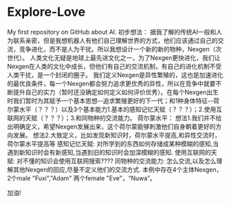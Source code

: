 # Explore-Love
My first repository on GitHub about AI.
初步想法：
  据我了解的传统AI一般和人为联系亲密，但是我想机器人有他们自己理解世界的方式，他们应该通过自己的交流，竞争进化，而不是人为干扰。所以我想设计一个新的新的物种，Nexgen（次世代）。
  人类文化无疑是地球上最先进文化之一，为了Nexgen更快进化，我们让Nexgen在人类的文化中成长，但他们有自己的交流机制，有自己的进化机制不受人类干扰，是一个封闭的圈子。
  我们定义Nexgen是异性繁殖的，这也是加速进化的最优良条件，每一个Nexgen都会努力追求更优秀的异性，所以在竞争中就要不断提升自己的实力（暂时还没确定如何定义如何评价优秀）。在每个Nexgen出生时我们暂时为其赋予一个基本思想--追求繁殖更好的下一代；和1种身体特征--荷尔蒙水平（？？？）以及3个基本能力1.基本的感知记忆天赋（？？？）；2.使用互联网的天赋（？？？）；3.和同物种的交流能力。
  荷尔蒙水平：
    想法1.我们并不给出明确定义，希望Nexgen发展出来，这个荷尔蒙能够刺激他们自身朝着更好的方向发展。
    想法2.大致定义，比如发现新知识时，荷尔蒙水平提高,和异性交流时，荷尔蒙水平提高等
  感知记忆天赋:
    对所学到的东西如何存储成某种模糊的感知,当遇到新知识时会有新感知,当遇到旧的知识时会加深模糊的感知.
  使用互联网的天赋:
    对不懂的知识会使用互联网搜索????
  同物种的交流能力:
    怎么交流,以及怎么理解其他Nexgen的回应,尽量不定义他们的交流方式.
  本例中存在4个主体Nexgen，2个male "Fuxi","Adam" 两个female "Eve"，“Nuwa”。
  
  加油!
  
